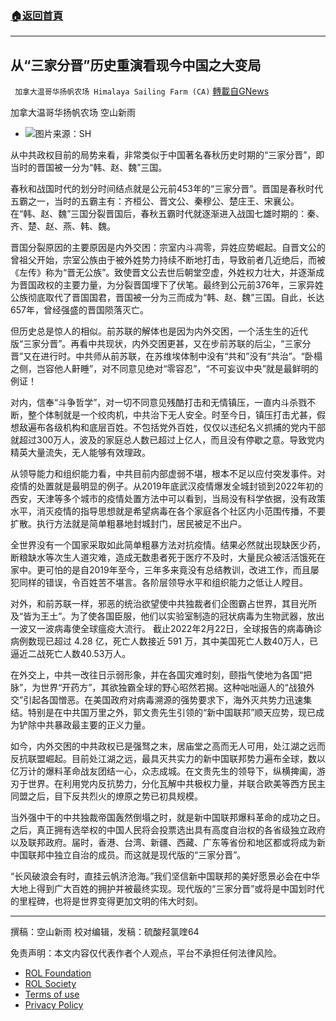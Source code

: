 ###  [:house:返回首頁](https://github.com/ourhimalayas/txt)
---


## 从“三家分晋”历史重演看现今中国之大变局
` 加拿大温哥华扬帆农场 Himalaya Sailing Farm (CA)` [轉載自GNews](https://gnews.org/zh-hans/2071535/)

加拿大温哥华扬帆农场 空山新雨

- ![](https://assets.gnews.org/wp-content/uploads/2022/02/图片1-125.png)图片来源：SH


从中共政权目前的局势来看，非常类似于中国著名春秋历史时期的“三家分晋”，即当时的晋国被一分为“韩、赵、魏”三国。

春秋和战国时代的划分时间结点就是公元前453年的“三家分晋”。晋国是春秋时代五霸之一，当时的五霸主有：齐桓公、晋文公、秦穆公、楚庄王、宋襄公。在“韩、赵、魏”三国分裂晋国后，春秋五霸时代就逐渐进入战国七雄时期的：秦、齐、楚、赵、燕、韩、魏。

晋国分裂原因的主要原因是内外交困：宗室内斗凋零，异姓应势崛起。自晋文公的曾祖父开始，宗室公族由于被外姓势力持续不断地打击，导致前者几近绝后，而被《左传》称为“晋无公族”。致使晋文公去世后朝堂空虚，外姓权力壮大，并逐渐成为晋国政权的主要力量，为分裂晋国埋下了伏笔。最终到公元前376年，三家异姓公族彻底取代了晋国国君，晋国被一分为三而成为“韩、赵、魏”三国。自此，长达657年，曾经强盛的晋国陨落灭亡。

但历史总是惊人的相似。前苏联的解体也是因为内外交困，一个活生生的近代版“三家分晋”。再看中共现状，内外交困更甚，又在步前苏联的后尘，“三家分晋”又在进行时。中共师从前苏联，在苏维埃体制中没有“共和”没有“共治”。“卧榻之侧，岂容他人鼾睡”，对不同意见绝对“零容忍”，“不可妄议中央”就是最鲜明的例证！

对内，信奉“斗争哲学”，对一切不同意见残酷打击和无情镇压，一直内斗杀戮不断，整个体制就是一个绞肉机，中共治下无人安全。时至今日，镇压打击尤甚，假想敌遍布各级机构和底层百姓。不包括党外百姓，仅仅以违纪名义抓捕的党内干部就超过300万人，波及的家庭总人数已超过上亿人，而且没有停歇之意。导致党内精英大量流失，无人能够有效理政。

从领导能力和组织能力看，中共目前内部虚弱不堪，根本不足以应付突发事件。对疫情的处置就是最明显的例子。从2019年底武汉疫情爆发全城封锁到2022年初的西安，天津等多个城市的疫情处置方法中可以看到，当局没有科学依据，没有政策水平，消灭疫情的指导思想就是希望病毒在各个家庭各个社区内小范围传播，不要扩散。执行方法就是简单粗暴地封城封门，居民被足不出户。

全世界没有一个国家采取如此简单粗暴方法对抗疫情。结果必然就出现缺医少药，断粮缺水等次生人道灾难，造成无数患者死于医疗不及时，大量民众被活活饿死在家中。更可怕的是自2019年至今，三年多来竟没有总结教训，改进工作，而且屡犯同样的错误，令百姓苦不堪言。各阶层领导水平和组织能力之低让人瞠目。

对外，和前苏联一样，邪恶的统治欲望使中共独裁者们企图霸占世界，其目光所及“皆为王土”。为了使各国臣服，他们以实验室制造的冠状病毒为生物武器，放出一波又一波病毒使全球瘟疫大流行。 截止2022年2月22日，全球报告的病毒确诊病例数现已超过 4.28 亿，死亡人数接近 591 万，其中美国死亡人数40万人，已逼近二战死亡人数40.53万人。

在外交上，中共一改往日示弱形象，并在各国灾难时刻，颐指气使地为各国“把脉”，为世界“开药方”，其欲独霸全球的野心昭然若揭。这种咄咄逼人的“战狼外交”引起各国憎恶。在美国政府对病毒溯源的强势要求下，海外灭共势力迅速集结。特别是在中共国万里之外，郭文贵先生引领的“新中国联邦”顺天应势，现已成为铲除中共暴政最主要的正义力量。

如今，内外交困的中共政权已是强驽之末，居庙堂之高而无人可用，处江湖之远而反抗联盟崛起。目前处江湖之远，最具灭共实力的新中国联邦势力遍布全球，数以亿万计的爆料革命战友团结一心，众志成城。在文贵先生的领导下，纵横捭阖，游刃于世界。在利用党内反抗势力，分化瓦解中共极权力量，并联合欧美等西方民主同盟之后，目下反共烈火的燎原之势已初具规模。

当外强中干的中共独裁帝国轰然倒塌之时，就是新中国联邦爆料革命的成功之日。之后，真正拥有选举权的中国人民将会投票选出具有高度自治权的各省级独立政府以及联邦政府。届时，香港、台湾、新疆、西藏、广东等省份和地区都或将成为新中国联邦中独立自治的成员。而这就是现代版的“三家分晋”。

“长风破浪会有时，直挂云帆济沧海。”我们坚信新中国联邦的美好愿景必会在中华大地上得到广大百姓的拥护并被最终实现。现代版的“三家分晋”或将是中国划时代的里程碑，也将是世界变得更加文明的伟大时刻。

* * *

撰稿：空山新雨 校对编辑，发稿：硫酸羟氯喹64

 

免责声明：本文内容仅代表作者个人观点，平台不承担任何法律风险。

- [ROL Foundation](https://rolfoundation.org/)
- [ROL Society](https://rolsociety.org/)
- [Terms of use](https://gnews.org/terms-of-use-3/)
- [Privacy Policy](https://gnews.org/privacy-policy/)
